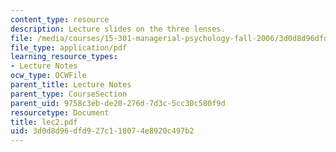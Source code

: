 ```yaml
---
content_type: resource
description: Lecture slides on the three lenses.
file: /media/courses/15-301-managerial-psychology-fall-2006/3d0d8d96dfd927c118074e8920c497b2_lec2.pdf
file_type: application/pdf
learning_resource_types:
- Lecture Notes
ocw_type: OCWFile
parent_title: Lecture Notes
parent_type: CourseSection
parent_uid: 9758c3eb-de20-276d-7d3c-5cc30c580f9d
resourcetype: Document
title: lec2.pdf
uid: 3d0d8d96-dfd9-27c1-1807-4e8920c497b2
---
```

